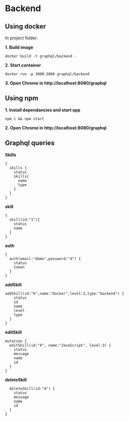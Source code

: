 # Backend

## Using docker

In project folder:

**1. Build image**

```
docker build -t graphql/backend .
```

**2. Start container**

```
docker run -p 3000:3000 graphql/backend
```

**3. Open Chrome in http://localhost:8080/graphql**

## Using npm

**1. Install dependancies and start app**
```
npm i && npm start
```

**2. Open Chrome in http://localhost:8080/graphql**

## Graphql queries

**Skills**

```
{
  skills {
    status
    skills{
      name
      type
    }
  }
}
```

**skill**

```
{
  skill(id:"1"){
    status
    name
  }
}
```

**auth**

```
{
  auth(email:"demo",password:"d") {
    status
    token
  }
}
```

**addSkill**

```
addSkill(id:"6",name:"Docker",level:3,type:"backend") {
    status
    id
    name
    level
    type
  }
}
```

**editSkill**

```
mutation {
  editSkill(id:"4", name:"JavaScript", level:3) {
    status
    message
    name
    id
  }
}
```

**deleteSkill**

```
  deleteSkill(id:"4") {
    status
    message
    name
    id
  }
}
```
